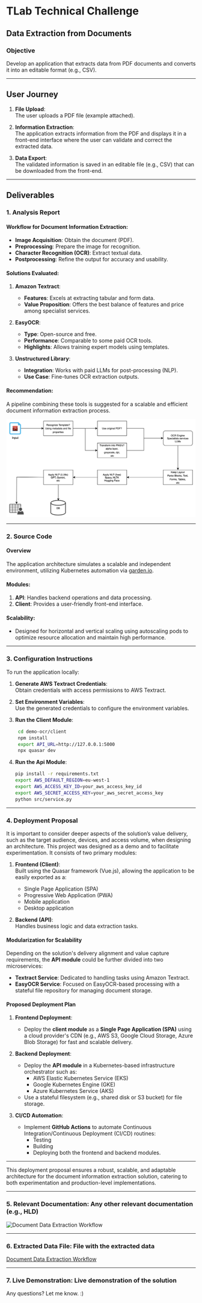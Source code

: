 # TLab Technical Challenge

## Data Extraction from Documents

### Objective
Develop an application that extracts data from PDF documents and converts it into an editable format (e.g., CSV).

---

## User Journey
1. **File Upload**:  
   The user uploads a PDF file (example attached).
   
2. **Information Extraction**:  
   The application extracts information from the PDF and displays it in a front-end interface where the user can validate and correct the extracted data.
   
3. **Data Export**:  
   The validated information is saved in an editable file (e.g., CSV) that can be downloaded from the front-end.

---

## Deliverables

### 1. Analysis Report
#### Workflow for Document Information Extraction:
- **Image Acquisition**: Obtain the document (PDF).
- **Preprocessing**: Prepare the image for recognition.
- **Character Recognition (OCR)**: Extract textual data.
- **Postprocessing**: Refine the output for accuracy and usability.

#### Solutions Evaluated:
1. **Amazon Textract**:
   - **Features**: Excels at extracting tabular and form data.
   - **Value Proposition**: Offers the best balance of features and price among specialist services.

2. **EasyOCR**:
   - **Type**: Open-source and free.
   - **Performance**: Comparable to some paid OCR tools.
   - **Highlights**: Allows training expert models using templates.

3. **Unstructured Library**:
   - **Integration**: Works with paid LLMs for post-processing (NLP).
   - **Use Case**: Fine-tunes OCR extraction outputs.

#### Recommendation:
A pipeline combining these tools is suggested for a scalable and efficient document information extraction process.

![Document Data Extraction Workflow](assets/workflow.png)

---

### 2. Source Code
#### Overview
The application architecture simulates a scalable and independent environment, utilizing Kubernetes automation via [garden.io](https://garden.io).

#### Modules:
1. **API**: Handles backend operations and data processing.
2. **Client**: Provides a user-friendly front-end interface.

#### Scalability:
- Designed for horizontal and vertical scaling using autoscaling pods to optimize resource allocation and maintain high performance.

---

### 3. Configuration Instructions
To run the application locally:

1. **Generate AWS Textract Credentials**:  
   Obtain credentials with access permissions to AWS Textract.

2. **Set Environment Variables**:  
   Use the generated credentials to configure the environment variables.

3. **Run the Client Module**:
   ```bash
    cd demo-ocr/client
    npm install
    export API_URL=http://127.0.0.1:5000
    npx quasar dev
    ```

4. **Run the Api Module**:
    ```bash
    pip install -r requirements.txt
    export AWS_DEFAULT_REGION=eu-west-1
    export AWS_ACCESS_KEY_ID=your_aws_access_key_id
    export AWS_SECRET_ACCESS_KEY=your_aws_secret_access_key
    python src/service.py
    ```

---

### 4. Deployment Proposal

It is important to consider deeper aspects of the solution’s value delivery, such as the target audience, devices, and access volume, when designing an architecture. This project was designed as a demo and to facilitate experimentation. It consists of two primary modules:  

1. **Frontend (Client)**:  
   Built using the Quasar framework (Vue.js), allowing the application to be easily exported as a:
   - Single Page Application (SPA)
   - Progressive Web Application (PWA)
   - Mobile application
   - Desktop application  

2. **Backend (API)**:  
   Handles business logic and data extraction tasks.  

#### Modularization for Scalability
Depending on the solution's delivery alignment and value capture requirements, the **API module** could be further divided into two microservices:  
- **Textract Service**: Dedicated to handling tasks using Amazon Textract.  
- **EasyOCR Service**: Focused on EasyOCR-based processing with a stateful file repository for managing document storage.  

#### Proposed Deployment Plan
1. **Frontend Deployment**:  
   - Deploy the **client module** as a **Single Page Application (SPA)** using a cloud provider's CDN (e.g., AWS S3, Google Cloud Storage, Azure Blob Storage) for fast and scalable delivery.

2. **Backend Deployment**:  
   - Deploy the **API module** in a Kubernetes-based infrastructure orchestrator such as:
     - AWS Elastic Kubernetes Service (EKS)
     - Google Kubernetes Engine (GKE)
     - Azure Kubernetes Service (AKS)
   - Use a stateful filesystem (e.g., shared disk or S3 bucket) for file storage.

3. **CI/CD Automation**:  
   - Implement **GitHub Actions** to automate Continuous Integration/Continuous Deployment (CI/CD) routines:
     - Testing
     - Building
     - Deploying both the frontend and backend modules.

---

This deployment proposal ensures a robust, scalable, and adaptable architecture for the document information extraction solution, catering to both experimentation and production-level implementations.

---

### 5. Relevant Documentation: Any other relevant documentation (e.g., HLD)

![Document Data Extraction Workflow](assets/hld.png)

---

### 6. Extracted Data File: File with the extracted data

[Document Data Extraction Workflow](assets/extracted.csv "download")

---

### 7. Live Demonstration: Live demonstration of the solution

Any questions? Let me know. :)
